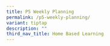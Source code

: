 ```yaml
---
title: P5 Weekly Planning
permalink: /p5-weekly-planning/
variant: tiptap
description: ""
third_nav_title: Home Based Learning
---
```

<p></p>